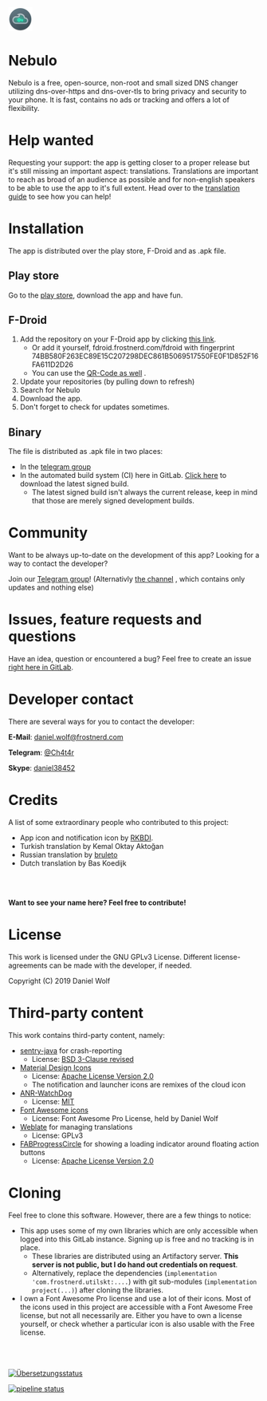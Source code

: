 ![Icon](app/src/main/res/mipmap-mdpi/ic_launcher.png)  

# Nebulo
Nebulo is a free, open-source, non-root and small sized DNS changer utilizing dns-over-https and dns-over-tls to bring privacy and security to your phone.
It is fast, contains no ads or tracking and offers a lot of flexibility.

# Help wanted
Requesting your support: the app is getting closer to a proper release but it's still missing an important aspect: translations.
Translations are important to reach as broad of an audience as possible and for non-english speakers to be able to use the app to it's full extent.
Head over to the [translation guide](TRANSLATING.md) to see how you can help!

# Installation
The app is distributed over the play store, F-Droid and as .apk file.

## Play store
Go to the [play store](https://play.google.com/store/apps/details?id=com.frostnerd.smokescreen&), download the app and have fun.

## F-Droid
1. Add the repository on your F-Droid app by clicking [this link](https://fdroid.frostnerd.com/fdroid/repo?fingerprint=74BB580F263EC89E15C207298DEC861B5069517550FE0F1D852F16FA611D2D26).
    - Or add it yourself, fdroid.frostnerd.com/fdroid with fingerprint 74BB580F263EC89E15C207298DEC861B5069517550FE0F1D852F16FA611D2D26
    - You can use the [QR-Code as well](material/fdroid_qr.jpg) .
2. Update your repositories (by pulling down to refresh)
3. Search for Nebulo
4. Download the app.
5. Don't forget to check for updates sometimes.


## Binary
The file is distributed as .apk file in two places:
- In the [telegram group](https://t.me/joinchat/I54nRleveRGP8IPmcIdySg)
- In the automated build system (CI) here in GitLab. [Click here](https://git.frostnerd.com/PublicAndroidApps/smokescreen/-/jobs/artifacts/master/raw/app/build/outputs/apk/normal/release/app-normal-release.apk?job=build_release) to download the latest signed build.
    - The latest signed build isn't always the current release, keep in mind that those are merely signed development builds.
    
# Community
Want to be always up-to-date on the development of this app? Looking for a way to contact the developer?

Join our [Telegram group](https://t.me/joinchat/I54nRleveRGP8IPmcIdySg)!
(Alternativly [the channel](https://t.me/NebuloUpdates) , which contains only updates and nothing else)

# Issues, feature requests and questions
Have an idea, question or encountered a bug? Feel free to create an issue [right here in GitLab](https://git.frostnerd.com/PublicAndroidApps/smokescreen/issues).

# Developer contact
There are several ways for you to contact the developer:

**E-Mail**: [daniel.wolf@frostnerd.com](mailto:daniel.wolf@frostnerd.com)

**Telegram**: [@Ch4t4r](https://t.me/Ch4t4r)

**Skype**: [daniel38452](skype:daniel38452)

# Credits
A list of some extraordinary people who contributed to this project:
 - App icon and notification icon by [RKBDI](http://dribbble.com/rkbdi).
 - Turkish translation by Kemal Oktay Aktoğan
 - Russian translation by [bruleto](https://t.me/bruleto)
 - Dutch translation by Bas Koedijk
<br/>
<br/>

**Want to see your name here? Feel free to contribute!**
 
 
# License
This work is licensed under the GNU GPLv3 License. Different license-agreements can be made with the developer, if needed.


Copyright (C) 2019   Daniel Wolf

# Third-party content
This work contains third-party content, namely:
- [sentry-java](https://github.com/getsentry/sentry-java) for crash-reporting
   - License: [BSD 3-Clause revised ](https://opensource.org/licenses/BSD-3-Clause)
- [Material Design Icons](https://material.io/tools/icons/)
   - License: [Apache License Version 2.0](https://www.apache.org/licenses/LICENSE-2.0)
   - The notification and launcher icons are remixes of the cloud icon
- [ANR-WatchDog](https://github.com/SalomonBrys/ANR-WatchDog)
   - License: [MIT](https://opensource.org/licenses/MIT)
- [Font Awesome icons](https://fontawesome.com/)
   - License: Font Awesome Pro License, held by Daniel Wolf
- [Weblate](https://weblate.org) for managing translations
   - License: GPLv3
- [FABProgressCircle](https://github.com/JorgeCastilloPrz/FABProgressCircle) for showing a loading indicator around floating action buttons
   - License: [Apache License Version 2.0](https://www.apache.org/licenses/LICENSE-2.0)

# Cloning
Feel free to clone this software. However, there are a few things to notice:
- This app uses some of my own libraries which are only accessible when logged into this GitLab instance. Signing up is free and no tracking is in place.
   - These libraries are distributed using an Artifactory server. **This server is not public, but I do hand out credentials on request**.
   - Alternatively, replace the dependencies (`implementation 'com.frostnerd.utilskt:....`) with git sub-modules (`implementation project(...)`) after cloning the libraries.
- I own a Font Awesome Pro license and use a lot of their icons. Most of the icons used in this project are accessible with a Font Awesome Free license, but not all necessarily are. Either you have to own a license yourself, or check whether a particular icon is also usable with the Free license.

</br>

</br>

</br>

<a href="https://weblate.frostnerd.com/engage/nebulo/?utm_source=widget">
<img src="https://weblate.frostnerd.com/widgets/nebulo/-/svg-badge.svg" alt="Übersetzungsstatus" />
</a> 

[![pipeline status](https://git.frostnerd.com/PublicAndroidApps/smokescreen/badges/master/pipeline.svg)](https://git.frostnerd.com/PublicAndroidApps/smokescreen/commits/master)